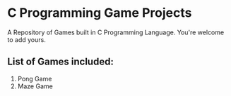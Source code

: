 # C Programming Game Projects
 A Repository of Games built in C Programming Language. You're welcome to add yours. 

## List of Games included:
1. Pong Game
2. Maze Game
